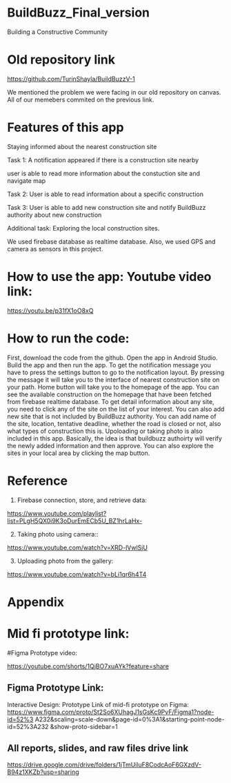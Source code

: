 # BuildBuzz_Final_version
Building a Constructive Community

# Old repository link

https://github.com/TurinShayla/BuildBuzzV-1

We mentioned the problem we were facing in our old repository on canvas. All of our memebers commited on the previous link. 

# Features of this app

Staying informed about the nearest construction site

Task 1: A notification appeared if there is a construction site nearby
 
user is able to read more information about the constuction site and navigate map

Task 2: User is able to read information about a specific construction

Task 3: User is able to add new construction site and notify BuildBuzz authority about new construction

Additional task: Exploring the local construction sites.


We used firebase database as realtime database. Also, we used GPS and camera as sensors in this project.

# How to use the app: Youtube video link:

https://youtu.be/p31fX1oO8xQ

# How to run the code:

First, download the code from the github. Open the app in Android Studio. Build the app and then run the app. 
To get the notification message you have to press the settings button to go to the notification layout. By pressing the message it will take you to the interface of nearest construction site on your path. Home button will take you to the homepage of the app. You can see the available construction on the homepage that have been fetched from firebase realtime database. To get detail information about any site, you need to click any of the site on the list of your interest. You can also add new site that is not included by BuildBuzz authority. You can add name of the site, location, tentative deadline, whether the road is closed or not, also what types of construction this is. Upoloading or taking photo is also included in this app. Basically, the idea is that buildbuzz authoirty will verify the newly added information and then approve. You can also explore the sites in your local area by clicking the map button.

# Reference
1. Firebase connection, store, and retrieve data:

https://www.youtube.com/playlist?list=PLgH5QX0i9K3oDurEmECb5U_BZ1hrLaHx-

2. Taking photo using camera::

https://www.youtube.com/watch?v=XRD-lVwlSjU

3. Uploading photo from the gallery: 

https://www.youtube.com/watch?v=bLi1qr6h4T4

# Appendix


# Mid fi prototype link:

#Figma Prototype video:

https://youtube.com/shorts/1QjBO7xuAYk?feature=share

## Figma Prototype Link:

Interactive Design: Prototype Link of mid-fi prototype on Figma:
https://www.figma.com/proto/St2So6XUhagJ1sGsKc9PvF/Figma1?node-id=52%3
A232&scaling=scale-down&page-id=0%3A1&starting-point-node-id=52%3A232
&show-proto-sidebar=1

## All reports, slides, and raw files drive link
https://drive.google.com/drive/folders/1jTmUiluF8CodcAoF6GXzdV-B94z1XKZb?usp=sharing
